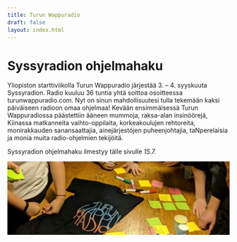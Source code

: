```yaml
---
title: Turun Wappuradio
draft: false
layout: index.html
---
```


# Syssyradion ohjelmahaku

Yliopiston starttiviikolla Turun Wappuradio järjestää 3. – 4. syyskuuta Syssyradion. Radio kuuluu 36 tuntia yhtä soittoa osoitteessa turunwappuradio.com. Nyt on sinun mahdollisuutesi tulla tekemään kaksi päiväiseen radioon omaa ohjelmaa! Kevään ensimmäisessä Turun Wappuradiossa päästettiin ääneen mummoja, raksa-alan insinöörejä, Kiinassa matkanneita vaihto-oppilaita, korkeakoulujen rehtoreita, monirakkauden sanansaattajia, ainejärjestöjen puheenjohtajia, taNperelaisia ja monia muita radio-ohjelmien tekijöitä.

Syssyradion ohjelmahaku ilmestyy tälle sivulle *15.7.*

<div class="ImageContainer">
<img alt="ideointi" src="/wapuradio.jpg" />
</div>
